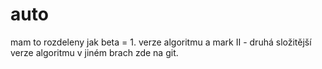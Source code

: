 # auto
 
mam to rozdeleny jak beta = 1. verze algoritmu a mark II - druhá složitější verze algoritmu v jiném brach zde na git.
